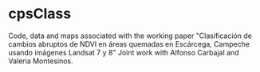 # cpsClass
Code, data and maps associated with the working paper "Clasificación de cambios abruptos de NDVI en áreas quemadas en Escárcega, Campeche usando imágenes Landsat 7 y 8"
Joint work with Alfonso Carbajal and Valeria Montesinos.
